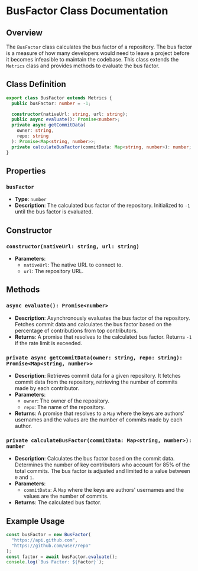 # BusFactor Class Documentation

## Overview

The `BusFactor` class calculates the bus factor of a repository. The bus factor is a measure of how many developers would need to leave a project before it becomes infeasible to maintain the codebase. This class extends the `Metrics` class and provides methods to evaluate the bus factor.

## Class Definition

```typescript
export class BusFactor extends Metrics {
  public busFactor: number = -1;

  constructor(nativeUrl: string, url: string);
  public async evaluate(): Promise<number>;
  private async getCommitData(
    owner: string,
    repo: string
  ): Promise<Map<string, number>>;
  private calculateBusFactor(commitData: Map<string, number>): number;
}
```

## Properties

### `busFactor`

- **Type**: `number`
- **Description**: The calculated bus factor of the repository. Initialized to `-1` until the bus factor is evaluated.

## Constructor

### `constructor(nativeUrl: string, url: string)`

- **Parameters**:
  - `nativeUrl`: The native URL to connect to.
  - `url`: The repository URL.

## Methods

### `async evaluate(): Promise<number>`

- **Description**: Asynchronously evaluates the bus factor of the repository. Fetches commit data and calculates the bus factor based on the percentage of contributions from top contributors.
- **Returns**: A promise that resolves to the calculated bus factor. Returns `-1` if the rate limit is exceeded.

### `private async getCommitData(owner: string, repo: string): Promise<Map<string, number>>`

- **Description**: Retrieves commit data for a given repository. It fetches commit data from the repository, retrieving the number of commits made by each contributor.
- **Parameters**:
  - `owner`: The owner of the repository.
  - `repo`: The name of the repository.
- **Returns**: A promise that resolves to a `Map` where the keys are authors' usernames and the values are the number of commits made by each author.

### `private calculateBusFactor(commitData: Map<string, number>): number`

- **Description**: Calculates the bus factor based on the commit data. Determines the number of key contributors who account for 85% of the total commits. The bus factor is adjusted and limited to a value between `0` and `1`.
- **Parameters**:
  - `commitData`: A `Map` where the keys are authors' usernames and the values are the number of commits.
- **Returns**: The calculated bus factor.

## Example Usage

```typescript
const busFactor = new BusFactor(
  "https://api.github.com",
  "https://github.com/user/repo"
);
const factor = await busFactor.evaluate();
console.log(`Bus Factor: ${factor}`);
```
